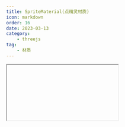 ```yaml
---
title: SpriteMaterial(点精灵材质)
icon: markdown
order: 16
date: 2023-03-13
category:
    - threejs
tag:
    - 材质
---
```


<IFrame url="https://luotainxu-demo.netlify.app/#/threejs/spriteMaterial"/>

## SpriteMaterial

一种使用Sprite的材质。

## 构造器

### parameters : Object

parameters - (可选)用于定义材质外观的对象，具有一个或多个属性。材质的任何属性都可以从此处传入(包括从Material继承的任何属性)

属性color例外，其可以作为十六进制字符串传递，默认情况下为 0xffffff（白色）， 内部调用Color.set(color)。 SpriteMaterials不会被Material.clippingPlanes裁剪。

## 属性

共有属性请参见其基类Material

### .alphaMap : Texture

alpha贴图是一张灰度纹理，用于控制整个表面的不透明度。（黑色：完全透明；白色：完全不透明）。 默认值为null。

仅使用纹理的颜色，忽略alpha通道（如果存在）。 对于RGB和RGBA纹理，WebGL渲染器在采样此纹理时将使用绿色通道， 因为在DXT压缩和未压缩RGB 565格式中为绿色提供了额外的精度。 Luminance-only以及luminance/alpha纹理也仍然有效。

### .color : Color

材质的颜色(Color)，默认值为白色 (0xffffff)。 .map会和 color 相乘。

### .fog : Boolean

材质是否受雾影响。默认为true。

### .isSpriteMaterial : Boolean

Read-only标志，用于检查给定对象是否为SpriteMaterial类型。

### .map : Texture

颜色贴图。可以选择包括一个alpha通道，通常与.transparent 或.alphaTest。默认为null。

### .rotation : Radians

sprite的转动，以弧度为单位。默认值为0。

### .sizeAttenuation : Boolean

精灵的大小是否会被相机深度衰减。（仅限透视摄像头。）默认为true。

### .transparent : Boolean

定义此材质是否透明。默认值为 true。

## 方法

共有方法请参见其基类Material
